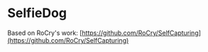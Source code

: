 # SelfieDog
Based on RoCry's work: [https://github.com/RoCry/SelfCapturing](https://github.com/RoCry/SelfCapturing)